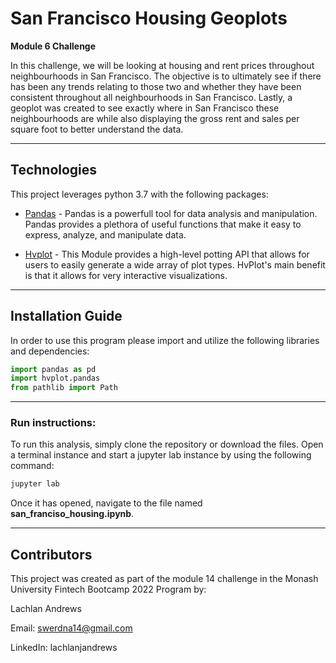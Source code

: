 # San Francisco Housing Geoplots
**Module 6 Challenge**

In this challenge, we will be looking at housing and rent prices throughout neighbourhoods in San Francisco.
The objective is to ultimately see if there has been any trends relating to those two and whether they have been consistent throughout all neighbourhoods in San Francisco.
Lastly, a geoplot was created to see exactly where in San Francisco these neighbourhoods are while also displaying the gross rent and sales per square foot to better understand the data.

---

## Technologies

This project leverages python 3.7 with the following packages:

* [Pandas](https://github.com/google/pandas) - Pandas is a powerfull tool for data analysis and manipulation. Pandas provides a plethora of useful functions that make it easy to express, analyze, and manipulate data.

* [Hvplot](https://github.com/google/hvplot) - This Module provides a high-level potting API that allows for users to easily generate a wide array of plot types. HvPlot's main benefit is that it allows for very interactive visualizations.

---

## Installation Guide

In order to use this program please import and utilize the following libraries and dependencies: 

```python
import pandas as pd
import hvplot.pandas
from pathlib import Path

```

---  

### **Run instructions:**
To run this analysis, simply clone the repository or download the files. Open a terminal instance and start a jupyter lab instance by using the following command:
```python
jupyter lab
```
Once it has opened, navigate to the file named **san_franciso_housing.ipynb**.

---

## Contributors

This project was created as part of the module 14 challenge in the Monash University Fintech Bootcamp 2022 Program by:

Lachlan Andrews

Email: swerdna14@gmail.com

LinkedIn: lachlanjandrews
